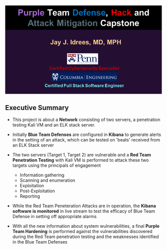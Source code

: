 
![](images/intro.png)

## Executive Summary

- This project is about a **Network** consisting of two servers, a penetration testing Kali VM and an ELK stack server.

- Initially **Blue Team Defenses** are configured in **Kibana** to generate alerts in the setting of an attack, which can be tested on 'beats' received from an ELK Stack server

- The two servers (Target 1, Target 2) are vulnerable and a **Red Team Penetration Testing** with Kali VM is performed to attack these two targets using the principals of engagement 
    - Information gathering
    - Scanning and enumeration
    - Exploitation
    - Post-Exploitation
    - Reporting

- While the Red Team Peneteration Attacks are in operation, the **Kibana software is monitored** in live stream to test the efficacy of Blue Team Defense in setting off appropriate alarms

- With all the new information about system wulnerabilities, a final **Purple Team Hardening** is performed against the vulnerabilities discovered during the Red Team penetration testing and the weaknesses identified in the Blue Team Defenses